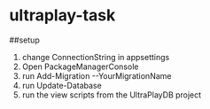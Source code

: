 # ultraplay-task

##setup

1. change ConnectionString in appsettings
2. Open PackageManagerConsole
3. run Add-Migration --YourMigrationName
4. run Update-Database
5. run the view scripts from the UltraPlayDB project